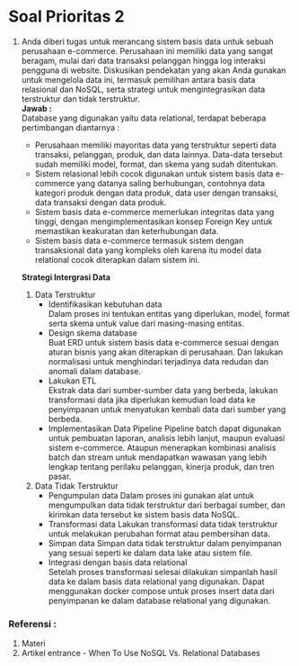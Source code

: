 # Soal Prioritas 2

1. Anda diberi tugas untuk merancang sistem basis data untuk sebuah perusahaan e-commerce. Perusahaan ini memiliki data yang sangat beragam, mulai dari data transaksi pelanggan hingga log interaksi pengguna di website. Diskusikan pendekatan yang akan Anda gunakan untuk mengelola data ini, termasuk pemilihan antara basis data relasional dan NoSQL, serta strategi untuk mengintegrasikan data terstruktur dan tidak terstruktur.  
   **Jawab :**  
   Database yang digunakan yaitu data relational, terdapat beberapa pertimbangan diantarnya :
   - Perusahaan memiliki mayoritas data yang terstruktur seperti data transaksi, pelanggan, produk, dan data lainnya. Data-data tersebut sudah memiliki model, format, dan skema yang sudah ditentukan.
   - Sistem relasional lebih cocok digunakan untuk sistem basis data e-commerce yang datanya saling berhubungan, contohnya data kategori produk dengan data produk, data user dengan transaksi, data transaksi dengan data produk.
   - Sistem basis data e-commerce memerlukan integritas data yang tinggi, dengan mengimplementasikan konsep Foreign Key untuk memastikan keakuratan dan keterhubungan data.
   - Sistem basis data e-commerce termasuk sistem dengan transaksional data yang kompleks oleh karena itu model data relational cocok diterapkan dalam sistem ini.  

   **Strategi Intergrasi Data**
   1. Data Terstruktur  
      - Identifikasikan kebutuhan data  
        Dalam proses ini tentukan entitas yang diperlukan, model, format serta skema untuk value dari masing-masing entitas.  
      - Design skema database  
        Buat ERD untuk sistem basis data e-commerce sesuai dengan aturan bisnis yang akan diterapkan di perusahaan. Dan lakukan normalisasi untuk menghindari terjadinya data redudan dan anomali dalam database.  
      - Lakukan ETL   
        Ekstrak data dari sumber-sumber data yang berbeda, lakukan transformasi data jika diperlukan kemudian load data ke penyimpanan untuk menyatukan kembali data dari sumber yang berbeda.  
      - Implementasikan Data Pipeline
        Pipeline batch dapat digunakan untuk pembuatan laporan, analisis lebih lanjut, maupun evaluasi sistem e-commerce. Ataupun menerapkan kombinasi analisis batch dan stream untuk mendapatkan wawasan yang lebih lengkap tentang perilaku pelanggan, kinerja produk, dan tren pasar.  
   2. Data Tidak Terstruktur  
      - Pengumpulan data
        Dalam proses ini gunakan alat untuk mengumpulkan data tidak terstruktur dari berbagai sumber, dan kirimkan data tersebut ke sistem basis data NoSQL.
      - Transformasi data
        Lakukan transformasi data tidak terstruktur untuk melakukan perubahan format atau pembersihan data.
      - Simpan data
        Simpan data tidak terstruktur dalam penyimpanan yang sesuai seperti ke dalam data lake atau sistem file.  
      - Integrasi dengan basis data relational  
        Setelah proses transformasi selesai dilakukan simpanlah hasil data ke dalam basis data relational yang digunakan. Dapat menggunakan docker compose untuk proses insert data dari penyimpanan ke dalam database relational yang digunakan.  


### Referensi :
1. Materi
2. Artikel entrance - When To Use NoSQL Vs. Relational Databases